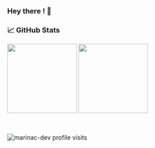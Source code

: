 ### Hey there ! 👋
### &#x1f4c8; GitHub Stats
<img height="160" src="https://github-readme-stats-marinac.vercel.app/api?username=marinac-dev&hide_border=true&theme=radical&show_icons=true&count_private=true"> <img height="160" src="https://github-readme-stats-marinac.vercel.app/api/top-langs/?username=marinac-dev&hide_border=true&theme=radical&langs_count=5&layout=compact&count_weight=1&size_weight=0.5">

<br>

<p> <img src="https://komarev.com/ghpvc/?username=marinac-dev&style=for-the-badge&color=blue" alt="marinac-dev profile visits"/></p>
